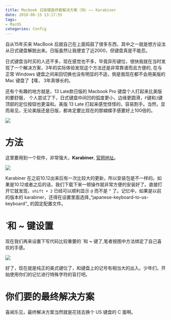 ```yaml
---
title: Macbook 日版键盘终极解决方案（伪）—— Karabiner
date: 2018-06-15 13:17:55
tags: 
- MacOS
categories: Config
---
```


自从15年买来 MacBook 后就自己在上面捣鼓了很多东西，其中之一就是想方设法从日式键盘解脱出来。日版虽然让我便宜了近2000，但键盘真是不能忍。

日式键盘当时买的人还不多，现在感觉也不多，毕竟异形键位，很快我就在当时发现了一个解决方案，3年的实际体验发现这个方法还是非常靠谱而且方便的, 在与正常 Windows 键盘之间来回切换也没有明显的不适，倒是我现在都不会用美版的  Mac 键盘了【噗， 3年真够长的。

还有个有趣的地方就是，13 Late款日版的 Macbook Pro 键盘个人打起来比美版的要舒服， 个人尝试了下，日式键盘中间凹的弧度更小，边缘更圆滑，`F`键和`J`键顶部的定位按钮也更温和。美版 13 Late 打起来感觉怪怪的，容易割手。当然，显而易见，无论美版还是日版，都肯定要比现在的那蝴蝶手感要好上100倍的。

![](https://i.imgur.com/g79uzem.jpg)

# 方法

这里要用到一个软件，非常强大，**Karabiner**, [官网地址](https://pqrs.org/osx/karabiner/)。

![](https://i.imgur.com/zljyU92.png)

Karabiner 在之前10.12出来后有一次比较大的更新，所以安装包是不一样的。如果是10.12或者之后的话，我们下载下来一顿操作就非常方便的安装好了。直接打开它就发现，`shift + 2` 已经可以顺利显示 `@` 而不是 `“` 了。记忆中，如果是以前的版本的 karabiner，还得在设置里面选择_“japanese-keyboard-to-us-keyboard”_ 的固定配置文件。

# &#768; 和 &#126; 键设置

现在我们再来设置下写代码比较重要的 **&#768;** 和 **&#126;** 键了,笔者按图中方法绑定了自己喜欢的手感。

![](https://i.imgur.com/RW3heHE.png)

好了，现在就是纯正的美式键位了，和键盘上的记号有相当大的出入。少年们，开始使用你们的记忆进行特殊字符的盲打吧。

# 你们要的最终解决方案

喜闻乐见，最终解决方案当然就是花钱去换个 US 键盘的 C 面啊。
